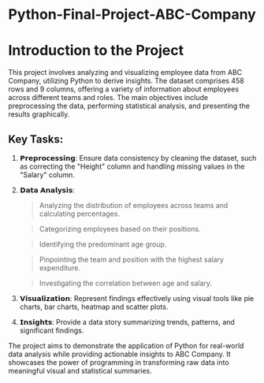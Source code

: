 # Python-Final-Project-ABC-Company

# Introduction to the Project

This project involves analyzing and visualizing employee data from ABC Company, utilizing Python to derive insights. The dataset comprises 458 rows and 9 columns, offering a variety of information about employees across different teams and roles. The main objectives include preprocessing the data, performing statistical analysis, and presenting the results graphically.

## Key Tasks:

1. 𝗣𝗿𝗲𝗽𝗿𝗼𝗰𝗲𝘀𝘀𝗶𝗻𝗴: Ensure data consistency by cleaning the dataset, such as correcting the "Height" column and handling missing values in the "Salary" column.
2. 𝗗𝗮𝘁𝗮 𝗔𝗻𝗮𝗹𝘆𝘀𝗶𝘀:

   > Analyzing the distribution of employees across teams and calculating percentages.
   
   > Categorizing employees based on their positions.
   
   > Identifying the predominant age group.
    
   > Pinpointing the team and position with the highest salary expenditure.
   
   > Investigating the correlation between age and salary.

3. 𝗩𝗶𝘀𝘂𝗮𝗹𝗶𝘇𝗮𝘁𝗶𝗼𝗻: Represent findings effectively using visual tools like pie charts, bar charts, heatmap and scatter plots.
4. 𝗜𝗻𝘀𝗶𝗴𝗵𝘁𝘀: Provide a data story summarizing trends, patterns, and significant findings.

The project aims to demonstrate the application of Python for real-world data analysis while providing actionable insights to ABC Company. It showcases the power of programming in transforming raw data into meaningful visual and statistical summaries.   
